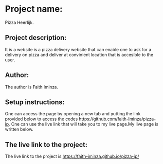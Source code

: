 # Project name:
Pizza Heerlijk.
## Project description:
It is a website is a pizza delivery website that can enable one to ask for a delivery on pizza and deliver at convinient location that is accesible to the user.
## Author:
The author is Faith Iminza.
## Setup instructions:
One can access the page by opening a new tab and putting the link provided below to access the codes https://github.com/faith-Iminza/pizza-ip. One can use the live link that will take you to my live page.My live page is written below.
## The live link to the project:
The live link to the project is https://faith-iminza.github.io/pizza-ip/

